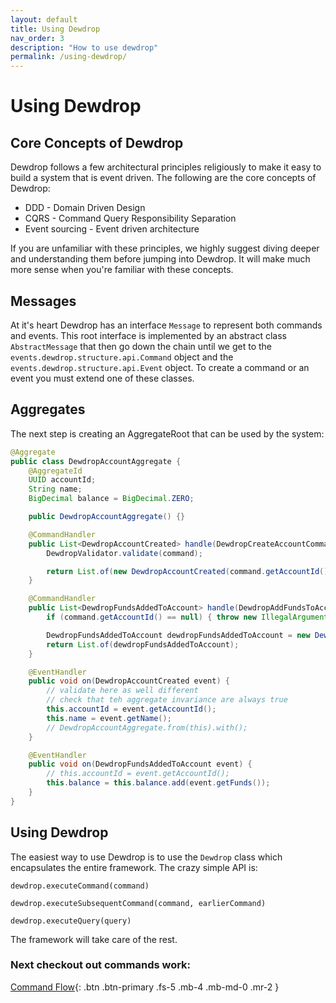 ```yaml
---
layout: default
title: Using Dewdrop
nav_order: 3
description: "How to use dewdrop"
permalink: /using-dewdrop/
---
```


# Using Dewdrop
## Core Concepts of Dewdrop
Dewdrop follows a few architectural principles religiously to make it easy to build a system that is event driven. The following are the core concepts of Dewdrop:
* DDD - Domain Driven Design
* CQRS - Command Query Responsibility Separation
* Event sourcing - Event driven architecture

If you are unfamiliar with these principles, we highly suggest diving deeper and understanding them before jumping into Dewdrop. It will make much more sense when you're familiar with these concepts.

## Messages
At it's heart Dewdrop has an interface `Message` to represent both commands and events. This root interface is implemented by an abstract class `AbstractMessage` that then go down the chain until we get to the `events.dewdrop.structure.api.Command` object and the `events.dewdrop.structure.api.Event` object.
To create a command or an event you must extend one of these classes.

## Aggregates
The next step is creating an AggregateRoot that can be used by the system:
```java
@Aggregate
public class DewdropAccountAggregate {
    @AggregateId
    UUID accountId;
    String name;
    BigDecimal balance = BigDecimal.ZERO;

    public DewdropAccountAggregate() {}

    @CommandHandler
    public List<DewdropAccountCreated> handle(DewdropCreateAccountCommand command) throws ValidationException {
        DewdropValidator.validate(command);

        return List.of(new DewdropAccountCreated(command.getAccountId(), command.getName(), command.getUserId()));
    }

    @CommandHandler
    public List<DewdropFundsAddedToAccount> handle(DewdropAddFundsToAccountCommand command) {
        if (command.getAccountId() == null) { throw new IllegalArgumentException("Id cannot be empty"); }

        DewdropFundsAddedToAccount dewdropFundsAddedToAccount = new DewdropFundsAddedToAccount(command.getAccountId(), command.getFunds());
        return List.of(dewdropFundsAddedToAccount);
    }

    @EventHandler
    public void on(DewdropAccountCreated event) {
        // validate here as well different
        // check that teh aggregate invariance are always true
        this.accountId = event.getAccountId();
        this.name = event.getName();
        // DewdropAccountAggregate.from(this).with();
    }

    @EventHandler
    public void on(DewdropFundsAddedToAccount event) {
        // this.accountId = event.getAccountId();
        this.balance = this.balance.add(event.getFunds());
    }
}
```


## Using Dewdrop
The easiest way to use Dewdrop is to use the `Dewdrop` class which encapsulates the entire framework. The crazy simple API is:

`dewdrop.executeCommand(command)`

`dewdrop.executeSubsequentCommand(command, earlierCommand)`

`dewdrop.executeQuery(query)`

The framework will take care of the rest.

### Next checkout out commands work:

[Command Flow](/command-flow){: .btn .btn-primary .fs-5 .mb-4 .mb-md-0 .mr-2 }